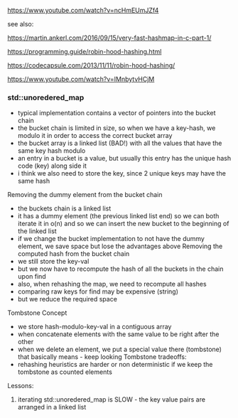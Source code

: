 https://www.youtube.com/watch?v=ncHmEUmJZf4

see also:

https://martin.ankerl.com/2016/09/15/very-fast-hashmap-in-c-part-1/

https://programming.guide/robin-hood-hashing.html

https://codecapsule.com/2013/11/11/robin-hood-hashing/

https://www.youtube.com/watch?v=IMnbytvHCjM
### std::unoredered_map
- typical implementation contains a vector of pointers into the bucket chain
- the bucket chain is limited in size, so when we have a key-hash, we modulo it in order to access the correct bucket array 
- the bucket array is a linked list (BAD!) with all the values that have the same key hash modulo
- an entry in a bucket is a value, but usually this entry has the unique hash code (key) along side it
- i think we also need to store the key, since 2 unique keys may have the same hash

Removing the dummy element from the bucket chain
- the buckets chain is a linked list
- it has a dummy element (the previous linked list end) so we can both iterate it in o(n) and so we can insert the new bucket to the beginning of the linked list
- if we change the bucket implementation to not have the dummy element, we save space but lose the advantages above
Removing the computed hash from the bucket chain
- we still store the key-val
- but we now have to recompute the hash of all the buckets in the chain upon find
- also, when rehashing the map, we need to recompute all hashes
- comparing raw keys for find may be expensive (string)
- but we reduce the required space

Tombstone Concept
- we store hash-modulo-key-val in a contiguous array
- when concatenate elements with the same value to be right after the other
- when we delete an element, we put a special value there (tombstone) that basically means - keep looking
Tombstone tradeoffs:
- rehashing heuristics are harder or non deterministic if we keep the tombstone as counted elements

Lessons:
1. iterating std::unoredered_map is SLOW - the key value pairs are arranged in a linked list